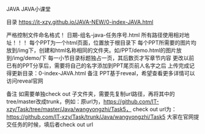 JAVA
JAVA小课堂

目录
https://it-xzy.github.io/JAVA-NEW/0-index-JAVA.html

严格控制文件命名格式！
日期-组名-java-任务序号.html
所有路径使用相对地址！！！
每个PPT为一个html页面，位置放于根目录下
每个PPT所需要的图片均放到/img下，创建和html名称相同的文件夹。如/PPT/demo.html的图片放到/img/demo/下
每一小节目录标题独占一页，其后数页才写章节内容
更改以前已有的PPT分享后，需要将自己的名字添加到PPT尾页前人名字之后
上传完成记得更新目录：0-index-JAVA.html
备注
PPT基于reveal，希望查看更多详情可以访问reveal官网

备注 如需要单独check out 子文件夹，需要先复制url路径，再将其中的tree/master改成trunk，例如：原url为，https://github.com/IT-xzy/Task/tree/master/Java/wangyongzhi/Task5， check out url为：https://github.com/IT-xzy/Task/trunk/Java/wangyongzhi/Task5 大家在官网提交任务的时候，填后者check out url
